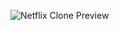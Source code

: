 ![Netflix Clone Preview](https://yash-bandal.github.io/CWH/CSS/Video%2042%20Transform%20and%20Its%20Templates/)
